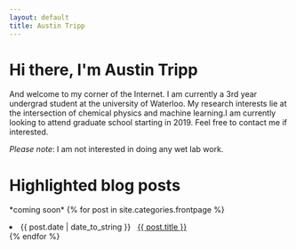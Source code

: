 ```yaml
---
layout: default
title: Austin Tripp
---
```

# Hi there, I'm Austin Tripp
And welcome to my corner of the Internet. I am currently a 3rd year undergrad student at the university of Waterloo. My research interests lie at the intersection of chemical physics and machine learning.I am currently looking to attend graduate school starting in 2019. Feel free to contact me if interested.

*Please note*: I am not interested in doing any wet lab work.

# Highlighted blog posts
\*coming soon\*
{% for post in site.categories.frontpage %}
 <li><span>{{ post.date | date_to_string }}</span> &nbsp; <a href="{{ post.url }}">{{ post.title }}</a></li>
{% endfor %}


